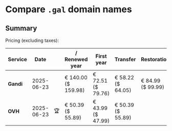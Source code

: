# Compare `.gal` domain names

## Summary

Pricing (excluding taxes):

| Service | Date |  | / Renewed year | First year | Transfer | Restoration |
|--|--|--|--|--|--|--|
| **Gandi** | 2025-06-23 |  | € 140.00<br>($ 159.98) | € 72.51<br>($ 79.76) | € 58.22<br>($ 64.05) | € 84.99<br>($ 99.99) |
| **OVH** | 2025-06-23 | 🏆 | € 50.39<br>($ 55.89) | € 43.99<br>($ 47.99) | € 50.39<br>($ 55.89) |  |
